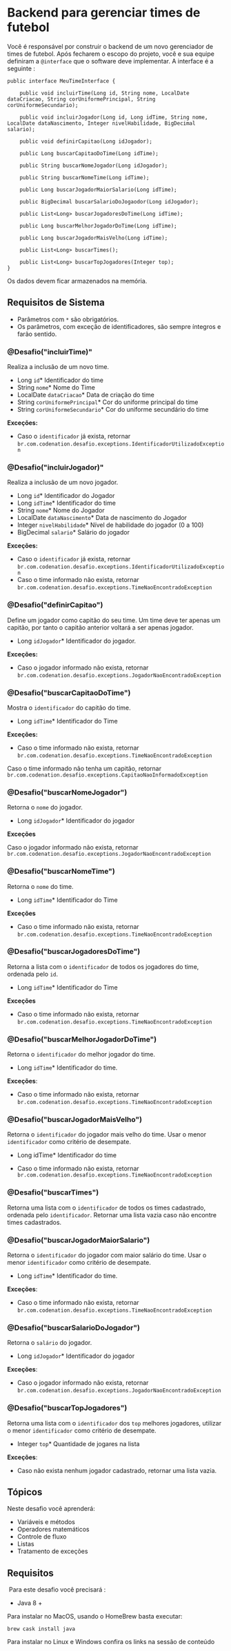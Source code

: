 # Backend para gerenciar times de futebol

Você é responsável por construir o backend de um novo gerenciador de times de futebol. Após fecharem o escopo do projeto, você e sua equipe definiram a `@interface` que o software deve implementar. A interface é a seguinte :


    public interface MeuTimeInterface {

		public void incluirTime(Long id, String nome, LocalDate dataCriacao, String corUniformePrincipal, String corUniformeSecundario);

		public void incluirJogador(Long id, Long idTime, String nome, LocalDate dataNascimento, Integer nivelHabilidade, BigDecimal salario);

		public void definirCapitao(Long idJogador);

		public Long buscarCapitaoDoTime(Long idTime);

		public String buscarNomeJogador(Long idJogador);

		public String buscarNomeTime(Long idTime);

		public Long buscarJogadorMaiorSalario(Long idTime);

		public BigDecimal buscarSalarioDoJogaodor(Long idJogador);

		public List<Long> buscarJogadoresDoTime(Long idTime);

		public Long buscarMelhorJogadorDoTime(Long idTime);

		public Long buscarJogadorMaisVelho(Long idTime);

		public List<Long> buscarTimes();
		
		public List<Long> buscarTopJogadores(Integer top);
	}

Os dados devem ficar armazenados na memória.

## Requisitos de Sistema

- Parâmetros com `*` são obrigatórios.
- Os parâmetros, com exceção de identificadores, são sempre íntegros e farão sentido.

### @Desafio("incluirTime)"

Realiza a inclusão de um novo time.

- Long `id`* Identificador do time
- String `nome`* Nome do Time
- LocalDate `dataCriacao`* Data de criação do time
- String `corUniformePrincipal`* Cor do uniforme principal do time
- String `corUniformeSecundario`* Cor do uniforme secundário do time

**Exceções:**

- Caso o `identificador` já exista, retornar `br.com.codenation.desafio.exceptions.IdentificadorUtilizadoException`

### @Desafio("incluirJogador)"

Realiza a inclusão de um novo jogador.

- Long `id`* Identificador do Jogador
- Long `idTime`* Identificador do time
- String `nome`* Nome do Jogador
- LocalDate `dataNascimento`* Data de nascimento do Jogador
- Integer `nivelHabilidade`* Nível de habilidade do jogador (0 a 100)
- BigDecimal `salario`* Salário do jogador

**Exceções:**

- Caso o `identificador` já exista, retornar `br.com.codenation.desafio.exceptions.IdentificadorUtilizadoException`
- Caso o time informado não exista, retornar `br.com.codenation.desafio.exceptions.TimeNaoEncontradoException`

### @Desafio("definirCapitao")

Define um jogador como capitão do seu time. Um time deve ter apenas um capitão, por tanto o capitão anterior voltará a ser apenas jogador.

- Long `idJogador`* Identificador do jogador.

**Exceções:**

- Caso o jogador informado não exista, retornar `br.com.codenation.desafio.exceptions.JogadorNaoEncontradoException`

### @Desafio("buscarCapitaoDoTime")

Mostra o `identificador` do capitão do time.

- Long `idTime`* Identificador do Time

**Exceções:**

- Caso o time informado não exista, retornar `br.com.codenation.desafio.exceptions.TimeNaoEncontradoException`

Caso o time informado não tenha um capitão, retornar `br.com.codenation.desafio.exceptions.CapitaoNaoInformadoException`

### @Desafio("buscarNomeJogador")

Retorna o `nome` do jogador.

- Long `idJogador`* Identificador do jogador

**Exceções**

Caso o jogador informado não exista, retornar `br.com.codenation.desafio.exceptions.JogadorNaoEncontradoException`

### @Desafio("buscarNomeTime")

Retorna o `nome` do time.

- Long `idTime`* Identificador do Time

**Exceções**

- Caso o time informado não exista, retornar `br.com.codenation.desafio.exceptions.TimeNaoEncontradoException`

### @Desafio("buscarJogadoresDoTime")

Retorna a lista com o `identificador` de todos os jogadores do time, ordenada pelo `id`.

- Long `idTime`* Identificador do Time

**Exceções**

- Caso o time informado não exista, retornar `br.com.codenation.desafio.exceptions.TimeNaoEncontradoException`

### @Desafio("buscarMelhorJogadorDoTime")

Retorna o `identificador` do melhor jogador do time.

- Long `idTime`* Identificador do time.

**Exceções**:

- Caso o time informado não exista, retornar `br.com.codenation.desafio.exceptions.TimeNaoEncontradoException`

### @Desafio("buscarJogadorMaisVelho")

Retorna o `identificador` do jogador mais velho do time. Usar o menor `identificador` como critério de desempate.

- Long idTime* Identificador do time

- Caso o time informado não exista, retornar `br.com.codenation.desafio.exceptions.TimeNaoEncontradoException`

### @Desafio("buscarTimes")

Retorna uma lista com o `identificador` de todos os times cadastrado, ordenada pelo `identificador`.
Retornar uma lista vazia caso não encontre times cadastrados.

### @Desafio("buscarJogadorMaiorSalario")

Retorna o `identificador` do jogador com maior salário do time. 
Usar o menor `identificador` como critério de desempate.

- Long `idTime`* Identificador do time.

**Exceções**:

- Caso o time informado não exista, retornar `br.com.codenation.desafio.exceptions.TimeNaoEncontradoException`

### @Desafio("buscarSalarioDoJogador")

Retorna o `salário` do jogador.

- Long `idJogador`* Identificador do jogador

**Exceções**:

- Caso o jogador informado não exista, retornar `br.com.codenation.desafio.exceptions.JogadorNaoEncontradoException`

### @Desafio("buscarTopJogadores")

Retorna uma lista com o `identificador` dos `top` melhores jogadores, 
utilizar o menor `identificador` como critério de desempate.

- Integer `top`* Quantidade de jogares na lista

**Exceções**:

- Caso não exista nenhum jogador cadastrado, retornar uma lista vazia.

## Tópicos

Neste desafio você aprenderá:

- Variáveis e métodos
- Operadores matemáticos
- Controle de fluxo
- Listas
- Tratamento de exceções

## Requisitos
​
​Para este desafio você precisará :

- Java 8 +

Para instalar no MacOS, usando o HomeBrew basta executar:

    brew cask install java

Para instalar no Linux e Windows confira os links na sessão de conteúdo